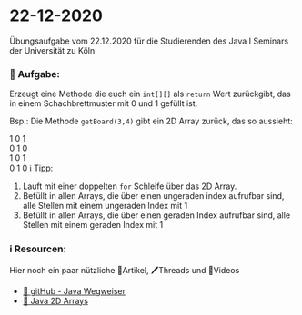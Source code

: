 # 22-12-2020
Übungsaufgabe vom 22.12.2020 für die Studierenden des Java I Seminars der Universität zu Köln

### 📝 Aufgabe:

Erzeugt eine Methode die euch ein ```int[][]``` als ```return``` Wert zurückgibt, das in einem Schachbrettmuster mit 0 und 1 gefüllt ist.

Bsp.: Die Methode ```getBoard(3,4)``` gibt ein 2D Array zurück, das so aussieht:

1 0 1<br/>0 1 0<br/>1 0 1<br/>0 1 0
ℹ️ Tipp:
1. Lauft mit einer doppelten ```for``` Schleife über das 2D Array.
2. Befüllt in allen Arrays, die über einen ungeraden index aufrufbar sind, alle Stellen mit einem ungeraden Index mit 1
3. Befüllt in allen Arrays, die über einen  geraden Index aufrufbar sind, alle Stellen mit einem geraden Index mit 1



### ℹ️ Resourcen:
Hier noch ein paar nützliche 📃Artikel, 🖊️Threads und 🎥Videos

- [📃 gitHub - Java Wegweiser](https://github.com/DH-Cologne/java-wegweiser/blob/master/articles/Arrays.md)
- [📃 Java 2D Arrays](https://www.journaldev.com/747/two-dimensional-array-java)
